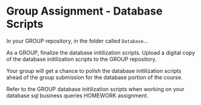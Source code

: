 # Group Assignment - Database Scripts

In your GROUP repository, in the folder called `Database`...

As a GROUP, finalize the database initilization scripts.  Upload a digital copy of the database initilization scripts to the GROUP repository. 

Your group will get a chance to polish the database initilization scripts ahead of the group submission for the database portion of the course.

Refer to the GROUP database initilization scripts when working on your database sql business queries HOMEWORK assignment.